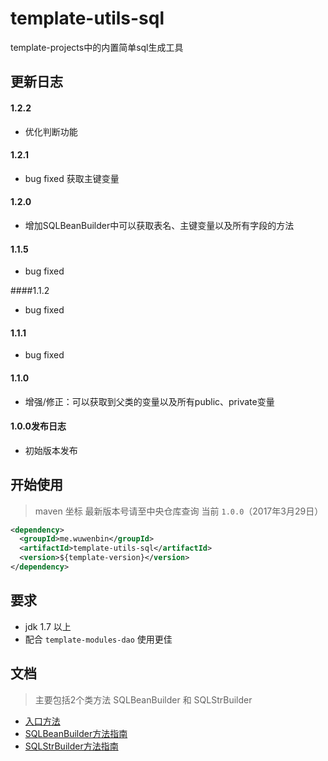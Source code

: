 # template-utils-sql
template-projects中的内置简单sql生成工具

## 更新日志 ## 
#### 1.2.2
+ 优化判断功能

#### 1.2.1
+ bug fixed 获取主键变量

#### 1.2.0
+ 增加SQLBeanBuilder中可以获取表名、主键变量以及所有字段的方法

#### 1.1.5
+ bug fixed

####1.1.2
+ bug fixed

#### 1.1.1
+ bug fixed

#### 1.1.0
+ 增强/修正：可以获取到父类的变量以及所有public、private变量

#### 1.0.0发布日志
- 初始版本发布

## 开始使用 ##
> maven 坐标  最新版本号请至中央仓库查询 当前 ```1.0.0```（2017年3月29日）
```xml
<dependency>
  <groupId>me.wuwenbin</groupId>
  <artifactId>template-utils-sql</artifactId>
  <version>${template-version}</version>
</dependency>
```
## 要求 
- jdk 1.7 以上
- 配合 `template-modules-dao` 使用更佳

## 文档
> 主要包括2个类方法 SQLBeanBuilder 和 SQLStrBuilder
- [入口方法](https://github.com/miyakowork/template-utils-sql/wiki/入口方法)
- [SQLBeanBuilder方法指南](https://github.com/miyakowork/template-utils-sql/wiki/SQLBeanBuilder方法指南)
- [SQLStrBuilder方法指南](https://github.com/miyakowork/template-utils-sql/wiki/SQLStrBuilder使用文档)
